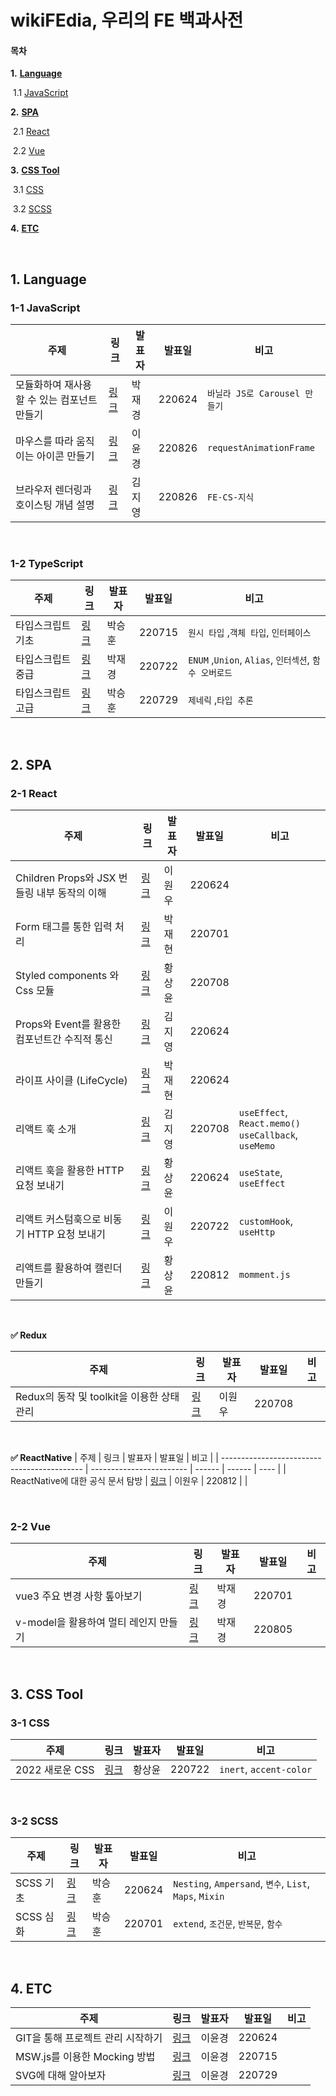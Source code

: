 # wikiFEdia, 우리의 FE 백과사전

#### 목차

**1.** [**Language**](#1-language)

​    1.1  [JavaScript](#1-1-javascript) 

**2.** [**SPA**](#2-spa)

​    2.1 [React](#2-1-react)

​    2.2 [Vue](#2-2-vue)

**3.** [**CSS Tool**](#3-css-tool)

​    3.1 [CSS](#3-1-css)

​    3.2 [SCSS](#3-2-scss)

**4.** [**ETC**](#4-etc)


<br>

## 1. Language

### 1-1 JavaScript

| 주제                                        | 링크                     | 발표자 | 발표일 | 비고                          |
| ------------------------------------------- | ------------------------ | ------ | ------ | ----------------------------- |
| 모듈화하여 재사용할 수 있는 컴포넌트 만들기 | [링크](박재경/220624.md) | 박재경 | 220624 | `바닐라 JS로 Carousel 만들기` |
| 마우스를 따라 움직이는 아이콘 만들기 | [링크](이윤경/220826.md) | 이윤경 | 220826 | `requestAnimationFrame` |
| 브라우저 렌더링과 호이스팅 개념 설명 | [링크](김지영/220826.md) | 김지영 | 220826 | `FE-CS-지식` |


<br>

### 1-2 TypeScript

| 주제              | 링크                     | 발표자 | 발표일 | 비고                                   |
| ----------------- | ------------------------ | ------ | ------ | -------------------------------------- |
| 타입스크립트 기초 | [링크](박승훈/220715.md) | 박승훈 | 220715 | `원시 타입` ,`객체 타입`, `인터페이스` |
| 타입스크립트 중급 | [링크](박재경/220722.md) | 박재경 | 220722 | `ENUM` ,`Union`, `Alias`, `인터섹션`, `함수 오버로드` |
| 타입스크립트 고급 | [링크](박승훈/220729.md) | 박승훈 | 220729 | `제네릭` ,`타입 추론` |

<br>

## 2. SPA

### 2-1 React

| 주제                                          | 링크                     | 발표자 | 발표일 | 비고                                                      |
| --------------------------------------------- | ------------------------ | ------ | ------ | --------------------------------------------------------- |
| Children Props와 JSX 번들링 내부 동작의 이해  | [링크](이원우/220624.md) | 이원우 | 220624 |                                                           |
| Form 태그를 통한 입력 처리                    | [링크](박재현/220701.md) | 박재현 | 220701 |                                                           |
| Styled components 와 Css 모듈                 | [링크](황상윤/220708.md) | 황상윤 | 220708 |                                                           |
| Props와 Event를 활용한 컴포넌트간 수직적 통신 | [링크](김지영/220624.md) | 김지영 | 220624 |                                                           |
| 라이프 사이클 (LifeCycle)                     | [링크](박재현/220624.md) | 박재현 | 220624 |                                                           |
| 리액트 훅 소개                                | [링크](김지영/220708.md) | 김지영 | 220708 | `useEffect`, `React.memo()`<br />`useCallback`, `useMemo` |
| 리액트 훅을 활용한 HTTP 요청 보내기           | [링크](황상윤/220624.md) | 황상윤 | 220624 | `useState`,  `useEffect`                                  |
| 리액트 커스텀훅으로 비동기 HTTP 요청 보내기         | [링크](이원우/220722.md) | 이원우 | 220722 | `customHook`,  `useHttp`                                  |
| 리액트를 활용하여 캘린더 만들기      | [링크](황상윤/220812.md) | 황상윤 | 220812 | `momment.js`                               |

<br>

**✅ Redux**

| 주제                                        | 링크                     | 발표자 | 발표일 | 비고 |
| ------------------------------------------- | ------------------------ | ------ | ------ | ---- |
| Redux의 동작 및  toolkit을 이용한 상태 관리 | [링크](이원우/220708.md) | 이원우 | 220708 |      |

<br>

**✅ ReactNative**
| 주제                                        | 링크                     | 발표자 | 발표일 | 비고 |
| ------------------------------------------- | ------------------------ | ------ | ------ | ---- |
| ReactNative에 대한 공식 문서 탐방 | [링크](이원우/220812.md) | 이원우 | 220812 |      |

<br>

### 2-2 Vue

| 주제                         | 링크                     | 발표자 | 발표일 | 비고 |
| ---------------------------- | ------------------------ | ------ | ------ | ---- |
| vue3 주요 변경 사항 톺아보기 | [링크](박재경/220701.md) | 박재경 | 220701 |      |
| v-model을 활용하여 멀티 레인지 만들기 | [링크](박재경/220805.md) | 박재경 | 220805 |      |

<br>

## 3. CSS Tool

### 3-1 CSS
| 주제      | 링크                     | 발표자 | 발표일 | 비고                                                     |
| --------- | ------------------------ | ------ | ------ | -------------------------------------------------------- |
| 2022 새로운 CSS| [링크](황상윤/220722.md) | 황상윤 | 220722 | `inert`, `accent-color` |

<br>

### 3-2 SCSS

| 주제      | 링크                     | 발표자 | 발표일 | 비고                                                     |
| --------- | ------------------------ | ------ | ------ | -------------------------------------------------------- |
| SCSS 기초 | [링크](박승훈/220624.md) | 박승훈 | 220624 | `Nesting`, `Ampersand`, `변수`, `List`, `Maps`,  `Mixin` |
| SCSS 심화 | [링크](박승훈/220701.md) | 박승훈 | 220701 | `extend`, `조건문`, `반복문`, `함수`                     |

<br>

## 4. ETC

| 주제                              | 링크                     | 발표자 | 발표일 | 비고 |
| --------------------------------- | ------------------------ | ------ | ------ | ---- |
| GIT을 통해 프로젝트 관리 시작하기 | [링크](이윤경/220624.md) | 이윤경 | 220624 |      |
| MSW.js를 이용한 Mocking 방법      | [링크](이윤경/220715.md) | 이윤경 | 220715 |      |
| SVG에 대해 알아보자      | [링크](이윤경/220729.md) | 이윤경 | 220729 |      |

<br>
